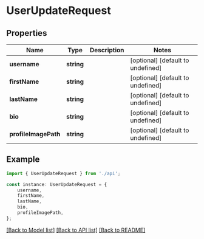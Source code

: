 # UserUpdateRequest


## Properties

Name | Type | Description | Notes
------------ | ------------- | ------------- | -------------
**username** | **string** |  | [optional] [default to undefined]
**firstName** | **string** |  | [optional] [default to undefined]
**lastName** | **string** |  | [optional] [default to undefined]
**bio** | **string** |  | [optional] [default to undefined]
**profileImagePath** | **string** |  | [optional] [default to undefined]

## Example

```typescript
import { UserUpdateRequest } from './api';

const instance: UserUpdateRequest = {
    username,
    firstName,
    lastName,
    bio,
    profileImagePath,
};
```

[[Back to Model list]](../README.md#documentation-for-models) [[Back to API list]](../README.md#documentation-for-api-endpoints) [[Back to README]](../README.md)
